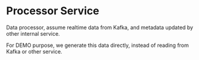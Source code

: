 # Processor Service

Data processor, assume realtime data from Kafka, and metadata updated by other internal service.

For DEMO purpose, we generate this data directly, instead of reading from Kafka or other service.
